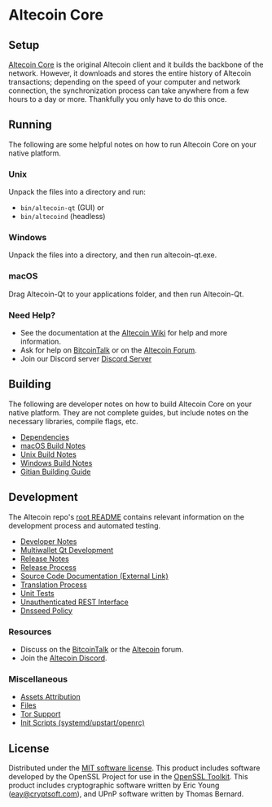 Altecoin Core
=============

Setup
---------------------
[Altecoin Core](http://altecoin.org/wallet) is the original Altecoin client and it builds the backbone of the network. However, it downloads and stores the entire history of Altecoin transactions; depending on the speed of your computer and network connection, the synchronization process can take anywhere from a few hours to a day or more. Thankfully you only have to do this once.

Running
---------------------
The following are some helpful notes on how to run Altecoin Core on your native platform.

### Unix

Unpack the files into a directory and run:

- `bin/altecoin-qt` (GUI) or
- `bin/altecoind` (headless)

### Windows

Unpack the files into a directory, and then run altecoin-qt.exe.

### macOS

Drag Altecoin-Qt to your applications folder, and then run Altecoin-Qt.

### Need Help?

* See the documentation at the [Altecoin Wiki](https://github.com/Altecoin-Project/Altecoin/wiki)
for help and more information.
* Ask for help on [BitcoinTalk](https://bitcointalk.org/index.php?topic=1262920.0) or on the [Altecoin Forum](http://forum.altecoin.org/).
* Join our Discord server [Discord Server](https://discord.altecoin.org)

Building
---------------------
The following are developer notes on how to build Altecoin Core on your native platform. They are not complete guides, but include notes on the necessary libraries, compile flags, etc.

- [Dependencies](dependencies.md)
- [macOS Build Notes](build-osx.md)
- [Unix Build Notes](build-unix.md)
- [Windows Build Notes](build-windows.md)
- [Gitian Building Guide](gitian-building.md)

Development
---------------------
The Altecoin repo's [root README](/README.md) contains relevant information on the development process and automated testing.

- [Developer Notes](developer-notes.md)
- [Multiwallet Qt Development](multiwallet-qt.md)
- [Release Notes](release-notes.md)
- [Release Process](release-process.md)
- [Source Code Documentation (External Link)](https://www.fuzzbawls.pw/altecoin/doxygen/)
- [Translation Process](translation_process.md)
- [Unit Tests](unit-tests.md)
- [Unauthenticated REST Interface](REST-interface.md)
- [Dnsseed Policy](dnsseed-policy.md)

### Resources
* Discuss on the [BitcoinTalk](https://bitcointalk.org/index.php?topic=1262920.0) or the [Altecoin](http://forum.altecoin.org/) forum.
* Join the [Altecoin Discord](https://discord.altecoin.org).

### Miscellaneous
- [Assets Attribution](assets-attribution.md)
- [Files](files.md)
- [Tor Support](tor.md)
- [Init Scripts (systemd/upstart/openrc)](init.md)

License
---------------------
Distributed under the [MIT software license](/COPYING).
This product includes software developed by the OpenSSL Project for use in the [OpenSSL Toolkit](https://www.openssl.org/). This product includes
cryptographic software written by Eric Young ([eay@cryptsoft.com](mailto:eay@cryptsoft.com)), and UPnP software written by Thomas Bernard.
